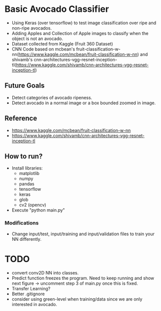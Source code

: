 # Basic Avocado Classifier

 - Using Keras (over tensorflow) to test image classification over ripe and non-ripe avocados.
 - Adding Apples and Collection of Apple images to classify when the object is not an avocado.
 - Dataset collected from Kaggle (Fruit 360 Dataset)
 - CNN Code based on mcbean's fruit-classification-w-nn(https://www.kaggle.com/mcbean/fruit-classification-w-nn) and shivamb's cnn-architectures-vgg-resnet-inception-tl(https://www.kaggle.com/shivamb/cnn-architectures-vgg-resnet-inception-tl)

## Future Goals
 - Detect categories of avocado ripeness.
 - Detect avocado in a normal image or a box bounded zoomed in image.

## Reference
 - https://www.kaggle.com/mcbean/fruit-classification-w-nn
 - https://www.kaggle.com/shivamb/cnn-architectures-vgg-resnet-inception-tl

## How to run?
 - Install libraries:
 	 - matplotlib
 	 - numpy
 	 - pandas
 	 - tensorflow
 	 - keras
 	 - glob
 	 - cv2 (opencv)
 - Execute "python main.py"

### Modifications
 - Change input/test, input/training and input/validation files to train your NN differently.

# TODO
 - convert conv2D NN into classes.
 - Predict function freezes the program. Need to keep running and show next figure -> uncomment step 3 of main.py once this is fixed.
 - Transfer Learning?
 - Better .gitignore
 - consider using green-level when training/data since we are only interested in avocado.
 